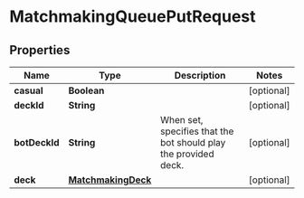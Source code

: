 
# MatchmakingQueuePutRequest

## Properties
Name | Type | Description | Notes
------------ | ------------- | ------------- | -------------
**casual** | **Boolean** |  |  [optional]
**deckId** | **String** |  |  [optional]
**botDeckId** | **String** | When set, specifies that the bot should play the provided deck.  |  [optional]
**deck** | [**MatchmakingDeck**](MatchmakingDeck.md) |  |  [optional]



